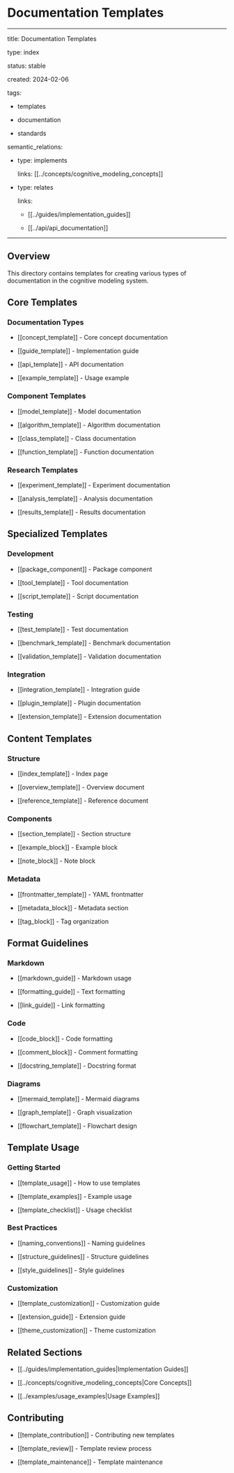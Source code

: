# Documentation Templates

---

title: Documentation Templates

type: index

status: stable

created: 2024-02-06

tags:

  - templates

  - documentation

  - standards

semantic_relations:

  - type: implements

    links: [[../concepts/cognitive_modeling_concepts]]

  - type: relates

    links:

      - [[../guides/implementation_guides]]

      - [[../api/api_documentation]]

---

## Overview

This directory contains templates for creating various types of documentation in the cognitive modeling system.

## Core Templates

### Documentation Types

- [[concept_template]] - Core concept documentation

- [[guide_template]] - Implementation guide

- [[api_template]] - API documentation

- [[example_template]] - Usage example

### Component Templates

- [[model_template]] - Model documentation

- [[algorithm_template]] - Algorithm documentation

- [[class_template]] - Class documentation

- [[function_template]] - Function documentation

### Research Templates

- [[experiment_template]] - Experiment documentation

- [[analysis_template]] - Analysis documentation

- [[results_template]] - Results documentation

## Specialized Templates

### Development

- [[package_component]] - Package component

- [[tool_template]] - Tool documentation

- [[script_template]] - Script documentation

### Testing

- [[test_template]] - Test documentation

- [[benchmark_template]] - Benchmark documentation

- [[validation_template]] - Validation documentation

### Integration

- [[integration_template]] - Integration guide

- [[plugin_template]] - Plugin documentation

- [[extension_template]] - Extension documentation

## Content Templates

### Structure

- [[index_template]] - Index page

- [[overview_template]] - Overview document

- [[reference_template]] - Reference document

### Components

- [[section_template]] - Section structure

- [[example_block]] - Example block

- [[note_block]] - Note block

### Metadata

- [[frontmatter_template]] - YAML frontmatter

- [[metadata_block]] - Metadata section

- [[tag_block]] - Tag organization

## Format Guidelines

### Markdown

- [[markdown_guide]] - Markdown usage

- [[formatting_guide]] - Text formatting

- [[link_guide]] - Link formatting

### Code

- [[code_block]] - Code formatting

- [[comment_block]] - Comment formatting

- [[docstring_template]] - Docstring format

### Diagrams

- [[mermaid_template]] - Mermaid diagrams

- [[graph_template]] - Graph visualization

- [[flowchart_template]] - Flowchart design

## Template Usage

### Getting Started

- [[template_usage]] - How to use templates

- [[template_examples]] - Example usage

- [[template_checklist]] - Usage checklist

### Best Practices

- [[naming_conventions]] - Naming guidelines

- [[structure_guidelines]] - Structure guidelines

- [[style_guidelines]] - Style guidelines

### Customization

- [[template_customization]] - Customization guide

- [[extension_guide]] - Extension guide

- [[theme_customization]] - Theme customization

## Related Sections

- [[../guides/implementation_guides|Implementation Guides]]

- [[../concepts/cognitive_modeling_concepts|Core Concepts]]

- [[../examples/usage_examples|Usage Examples]]

## Contributing

- [[template_contribution]] - Contributing new templates

- [[template_review]] - Template review process

- [[template_maintenance]] - Template maintenance

